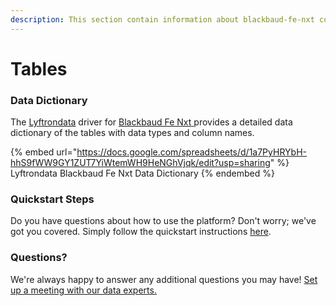 ```yaml
---
description: This section contain information about blackbaud-fe-nxt connector tables information
---
```


# Tables

### Data Dictionary

The [Lyftrondata](https://www.lyftrondata.com/) driver for [Blackbaud Fe Nxt](https://www.lyftrondata.com/integration/blackbaud-fe-nxt/)[ ](https://www.lyftrondata.com/integration/blackbaud-fe-nxt/)provides a detailed data dictionary of the tables with data types and column names.

{% embed url="https://docs.google.com/spreadsheets/d/1a7PyHRYbH-hhS9fWW9GY1ZUT7YiWtemWH9HeNGhVjqk/edit?usp=sharing" %}
Lyftrondata Blackbaud Fe Nxt Data Dictionary
{% endembed %}

### Quickstart Steps

Do you have questions about how to use the platform? Don't worry; we've got you covered. Simply follow the quickstart instructions [here](../../../../quickstart-steps.md).

### Questions? <a href="#questions" id="questions"></a>

We're always happy to answer any additional questions you may have! [Set up a meeting with our data experts.](https://www.lyftrondata.com/book-a-meeting/)

